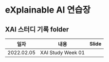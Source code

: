 # eXplainable AI 연습장

## XAI 스터디 기록 folder



|일자|내용|Slide|
|---|---|---|
|2022.02.05|XAI Study Week 01||
